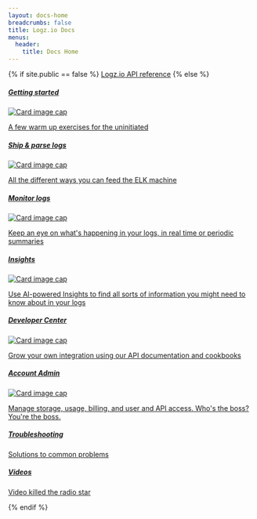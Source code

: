 ```yaml
---
layout: docs-home
breadcrumbs: false
title: Logz.io Docs
menus:
  header:
    title: Docs Home
---
```

{% if site.public == false %}
  <a href="{{ site.baseurl }}/developer-center/logzio-public-api.html">Logz.io API reference</a>
{% else %}
  <div class="card">
    <a href="{{ site.baseurl }}/getting-started">
    <h5 class="card-title">Getting started</h5>
      <img class="card-img-top" src="{{ site.baseurl}}/img/home-icons/rocketship.svg" alt="Card image cap">
        <p class="card-text">A few warm up exercises for the uninitiated</p>
    </a>
  </div>


  <div class="card">
    <a href="{{ site.baseurl }}/ship-and-parse-logs">
    <h5 class="card-title">Ship & parse logs</h5>
      <img class="card-img-top" src="{{ site.baseurl }}/img/home-icons/truck.svg" alt="Card image cap">
        <p class="card-text">All the different ways you can feed the ELK machine</p>
    </a>
  </div>


  <div class="card">
    <a href="{{ site.baseurl }}/monitor-logs">
    <h5 class="card-title">Monitor logs</h5>
      <img class="card-img-top" src="{{ site.baseurl }}/img/home-icons/monitor-charts.svg" alt="Card image cap">
        <p class="card-text">Keep an eye on what's happening in your logs, in real time or periodic summaries</p>
    </a>
  </div>

<div class="card">
    <a href="{{ site.baseurl }}/insights">
    <h5 class="card-title">Insights</h5>
      <img class="card-img-top" src="{{ site.baseurl }}/img/home-icons/eye.svg" alt="Card image cap">
        <p class="card-text">Use AI-powered Insights to find all sorts of information you might need to know about in your logs</p>
    </a>
  </div>


  <div class="card">
    <a href="{{ site.baseurl }}/developer-center">
    <h5 class="card-title">Developer Center</h5>
      <img class="card-img-top" src="{{ site.baseurl }}/img/home-icons/dev.svg" alt="Card image cap">
        <p class="card-text">Grow your own integration using our API documentation and cookbooks</p>
    </a>
  </div>


  <div class="card">
    <a href="{{ site.baseurl }}/account-settings">
    <h5 class="card-title">Account Admin</h5>
      <img class="card-img-top" src="{{ site.baseurl }}/img/home-icons/admin.svg" alt="Card image cap">
        <p class="card-text">Manage storage, usage, billing, and user and API access. Who's the boss? You're the boss.</p>
    </a>
  </div>

<div class="half-card-container">
<div class="card half-card">
    <a href="{{ site.baseurl }}/troubleshooting">
        <h5 class="card-title">Troubleshooting</h5>
        <p class="card-text">Solutions to common problems</p>
    </a>
  </div>

<div class="card half-card">
    <a href="#">
        <h5 class="card-title">Videos</h5>
        <p class="card-text">Video killed the radio star</p>
    </a>
  </div>
</div>
{% endif %}
